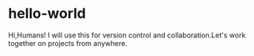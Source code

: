 # hello-world
Hi,Humans!
I will use this for version control and collaboration.Let's work together on projects from anywhere.
